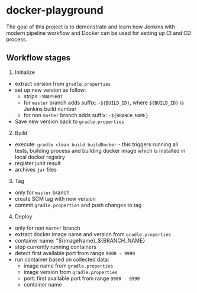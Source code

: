 # docker-playground

The goal of this project is to demonstrate and learn how Jenkins with modern pipeline workflow and Docker can be used for setting up CI and CD process.

## Workflow stages

1) Initialize
  * extract version from `gradle.properties`
  * set up new version as follow:
    * strips `-SNAPSHOT`
    * for `master` branch adds suffix: `-${BUILD_ID}`, where `${BUILD_ID}` is Jenkins build number
    * for non `master` branch adds suffix: `-${BRANCH_NAME}`
   * Save new version back to `gradle.properties`
2) Build
 * execute: `gradle clean build buildDocker` - this triggers running all tests, building process and building docker image which is installed in local docker registry
 * register junit result
 * archives `jar` files
3) Tag
 * only for `master` branch
 * create SCM tag with new version
 * commit `gradle.properties` and push changes to tag
4) Deploy
 * only for non `master` branch
 * extract docker image name and version from `gradle.properties`
 * container name: "${imageName}_${BRANCH_NAME}
 * stop currently running containers
 * detect first available port from range `9000 - 9999`
 * run container based on collected data:
   * image name from `gradle.properties`
   * image version from `gradle.properties`
   * port: first available port from range `9000 - 9999`
   * container name
